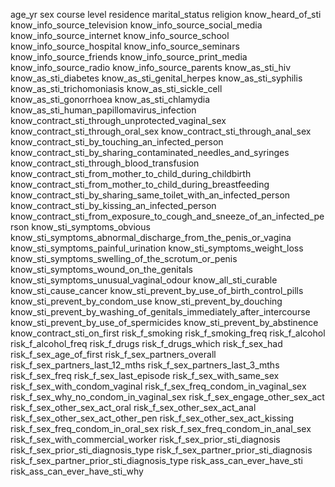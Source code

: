 age_yr
sex
course
level
residence
marital_status
religion
know_heard_of_sti
know_info_source_television
know_info_source_social_media
know_info_source_internet
know_info_source_school
know_info_source_hospital
know_info_source_seminars
know_info_source_friends
know_info_source_print_media
know_info_source_radio
know_info_source_parents
know_as_sti_hiv
know_as_sti_diabetes
know_as_sti_genital_herpes
know_as_sti_syphilis
know_as_sti_trichomoniasis
know_as_sti_sickle_cell
know_as_sti_gonorrhoea
know_as_sti_chlamydia
know_as_sti_human_papillomavirus_infection
know_contract_sti_through_unprotected_vaginal_sex
know_contract_sti_through_oral_sex
know_contract_sti_through_anal_sex
know_contract_sti_by_touching_an_infected_person
know_contract_sti_by_sharing_contaminated_needles_and_syringes
know_contract_sti_through_blood_transfusion
know_contract_sti_from_mother_to_child_during_childbirth
know_contract_sti_from_mother_to_child_during_breastfeeding
know_contract_sti_by_sharing_same_toilet_with_an_infected_person
know_contract_sti_by_kissing_an_infected_person
know_contract_sti_from_exposure_to_cough_and_sneeze_of_an_infected_person
know_sti_symptoms_obvious
know_sti_symptoms_abnormal_discharge_from_the_penis_or_vagina
know_sti_symptoms_painful_urination
know_sti_symptoms_weight_loss
know_sti_symptoms_swelling_of_the_scrotum_or_penis
know_sti_symptoms_wound_on_the_genitals
know_sti_symptoms_unusual_vaginal_odour
know_all_sti_curable
know_sti_cause_cancer
know_sti_prevent_by_use_of_birth_control_pills
know_sti_prevent_by_condom_use
know_sti_prevent_by_douching
know_sti_prevent_by_washing_of_genitals_immediately_after_intercourse
know_sti_prevent_by_use_of_spermicides
know_sti_prevent_by_abstinence
know_contract_sti_on_first
risk_f_smoking
risk_f_smoking_freq
risk_f_alcohol
risk_f_alcohol_freq
risk_f_drugs
risk_f_drugs_which
risk_f_sex_had
risk_f_sex_age_of_first
risk_f_sex_partners_overall
risk_f_sex_partners_last_12_mths
risk_f_sex_partners_last_3_mths
risk_f_sex_freq
risk_f_sex_last_episode
risk_f_sex_with_same_sex
risk_f_sex_with_condom_vaginal
risk_f_sex_freq_condom_in_vaginal_sex
risk_f_sex_why_no_condom_in_vaginal_sex
risk_f_sex_engage_other_sex_act
risk_f_sex_other_sex_act_oral
risk_f_sex_other_sex_act_anal
risk_f_sex_other_sex_act_other_pen
risk_f_sex_other_sex_act_kissing
risk_f_sex_freq_condom_in_oral_sex
risk_f_sex_freq_condom_in_anal_sex
risk_f_sex_with_commercial_worker
risk_f_sex_prior_sti_diagnosis
risk_f_sex_prior_sti_diagnosis_type
risk_f_sex_partner_prior_sti_diagnosis
risk_f_sex_partner_prior_sti_diagnosis_type
risk_ass_can_ever_have_sti
risk_ass_can_ever_have_sti_why